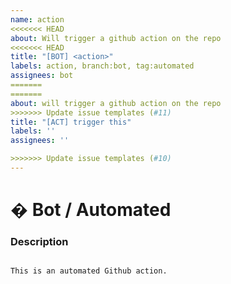 ```yaml
---
name: action
<<<<<<< HEAD
about: Will trigger a github action on the repo
<<<<<<< HEAD
title: "[BOT] <action>"
labels: action, branch:bot, tag:automated
assignees: bot
=======
=======
about: will trigger a github action on the repo
>>>>>>> Update issue templates (#11)
title: "[ACT] trigger this"
labels: ''
assignees: ''

>>>>>>> Update issue templates (#10)
---
```


# � Bot / Automated

### Description

<pre><code>
This is an automated Github action.
</code></pre>
